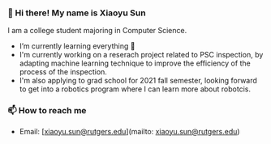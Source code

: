 <!--
**leeight/leeight** is a ✨ _special_ ✨ repository because its `README.md` (this file) appears on your GitHub profile.

Here are some ideas to get you started:

- 🔭 I’m currently working on ...
- 🌱 I’m currently learning ...
- 👯 I’m looking to collaborate on ...
- 🤔 I’m looking for help with ...
- 💬 Ask me about ...
- 📫 How to reach me: ...
- 😄 Pronouns: ...
- ⚡ Fun fact: ...
-->

### 👋 Hi there! My name is Xiaoyu Sun

I am a college student majoring in Computer Science.

- I’m currently learning everything 🤣
- I'm currently working on a reserach project related to PSC inspection, by adapting machine learning technique to improve the efficiency of the process of the inspection.
- I'm also applying to grad school for 2021 fall semester, looking forward to get into a robotics program where I can learn more about robotcis.

### 📫 How to reach me

- Email: [xiaoyu.sun@rutgers.edu](mailto: xiaoyu.sun@rutgers.edu)

